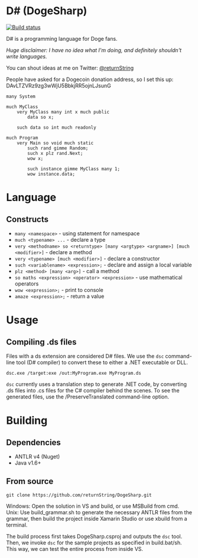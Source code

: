 # D# (DogeSharp)

[![Build status](https://ci.appveyor.com/api/projects/status/7qcm1amm8nuwd9k3)](https://ci.appveyor.com/project/returnString/dogesharp)

D# is a programming language for Doge fans.

*Huge disclaimer: I have no idea what I'm doing, and definitely shouldn't write languages.*

You can shout ideas at me on Twitter: [@returnString](https://twitter.com/returnString)

People have asked for a Dogecoin donation address, so I set this up: DAvLTZVRz9zg3wWjU5BbkjRR5ojnLJsunG

```
many System

much MyClass
	very MyClass many int x much public
		data so x;

	such data so int much readonly

much Program
	very Main so void much static
		such rand gimme Random;
		such x plz rand.Next;
		wow x;
		
		such instance gimme MyClass many 1;
		wow instance.data;

```

# Language
## Constructs
* `many <namespace>` - using statement for namespace
* `much <typename> ...` - declare a type
* `very <methodname> so <returntype> [many <argtype> <argname>] [much <modifier>]` - declare a method
* `very <typename> [much <modifier>]` - declare a constructor
* `such <variablename> <expression>;` - declare and assign a local variable
* `plz <method> [many <arg>]` - call a method
* `so maths <expression> <operator> <expression>` - use mathematical operators
* `wow <expression>;` - print to console
* `amaze <expression>;` - return a value

# Usage
## Compiling .ds files
Files with a ds extension are considered D# files. We use the `dsc` command-line tool (D# compiler) to convert these to either a .NET executable or DLL.

`dsc.exe /target:exe /out:MyProgram.exe MyProgram.ds`

`dsc` currently uses a translation step to generate .NET code, by converting .ds files into .cs files for the C# compiler behind the scenes. To see the generated files, use the /PreserveTranslated command-line option.

# Building
## Dependencies
* ANTLR v4 (Nuget)
* Java v1.6+

## From source
`git clone https://github.com/returnString/DogeSharp.git`

Windows: Open the solution in VS and build, or use MSBuild from cmd.
Unix: Use build_grammar.sh to generate the necessary ANTLR files from the grammar, then build the project inside Xamarin Studio or use xbuild from a terminal.

The build process first takes DogeSharp.csproj and outputs the `dsc` tool. Then, we invoke `dsc` for the sample projects as specified in build.bat/sh. This way, we can test the entire process from inside VS.
